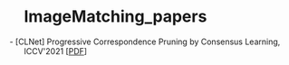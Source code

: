 # ImageMatching_papers
<!DOCTYPE html PUBLIC "-//W3C//DTD XHTML 1.1//EN" "http://www.w3.org/TR/xhtml11/DTD/xhtml11.dtd">
<html xmlns="http://www.w3.org/1999/xhtml" xml:lang="en">
<head>
<meta name="generator" content="jemdoc, see http://jemdoc.jaboc.net/" />
<meta http-equiv="Content-Type" content="text/html;charset=utf-8" />
<link rel="stylesheet" href="Files/jemdoc.css" type="text/css" />


<title>Yizhang Liu</title>

</head> 
<body>

<p style="text-indent: -1.6rem;margin-left: 0rem;">
- [CLNet] Progressive Correspondence Pruning by Consensus Learning, ICCV'2021 [<a href= "./File/CLNet.pdf">PDF</a>]
</p>

</body>
</html>

